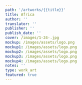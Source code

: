 ```yaml
---
path: '/artworks/{{title}}'
title: Africa
author: ''
translator: ''
publisher: ''
publish_date: ''
cover: /images/1-24-.jpg
mockup: /images/assets/logo.png
mockup1: /images/assets/logo.png
mockup2: /images/assets/logo.png
mockup3: /images/assets/logo.png
mockup4: /images/assets/logo.png
notes: ''
type: work_art
featured: true
---
```

